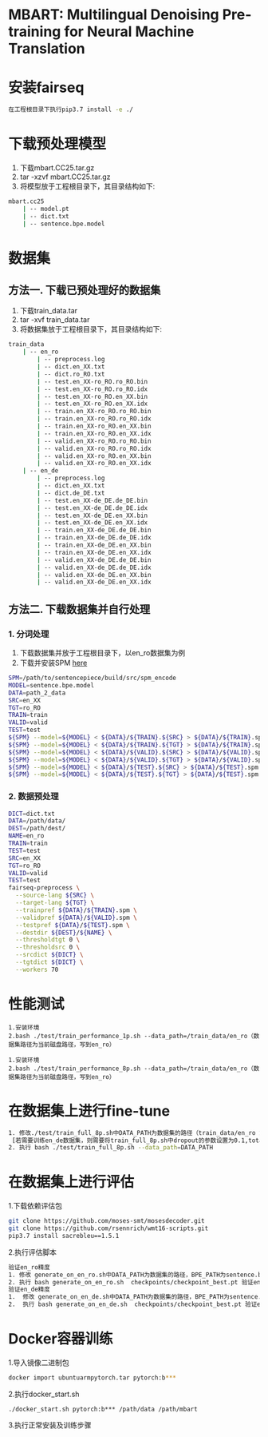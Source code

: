 # MBART: Multilingual Denoising Pre-training for Neural Machine Translation

# 安装fairseq

```bash
在工程根目录下执行pip3.7 install -e ./ 
```
# 下载预处理模型
1. 下载mbart.CC25.tar.gz
2. tar -xzvf mbart.CC25.tar.gz
3. 将模型放于工程根目录下，其目录结构如下:
```bash
mbart.cc25
    | -- model.pt
    | -- dict.txt
    | -- sentence.bpe.model
```

# 数据集
## 方法一. 下载已预处理好的数据集
1. 下载train_data.tar
2. tar -xvf train_data.tar
3. 将数据集放于工程根目录下，其目录结构如下:
```bash
train_data
    | -- en_ro
        | -- preprocess.log
        | -- dict.en_XX.txt
        | -- dict.ro_RO.txt
        | -- test.en_XX-ro_RO.ro_RO.bin
        | -- test.en_XX-ro_RO.ro_RO.idx
        | -- test.en_XX-ro_RO.en_XX.bin
        | -- test.en_XX-ro_RO.en_XX.idx
        | -- train.en_XX-ro_RO.ro_RO.bin
        | -- train.en_XX-ro_RO.ro_RO.idx
        | -- train.en_XX-ro_RO.en_XX.bin
        | -- train.en_XX-ro_RO.en_XX.idx
        | -- valid.en_XX-ro_RO.ro_RO.bin
        | -- valid.en_XX-ro_RO.ro_RO.idx
        | -- valid.en_XX-ro_RO.en_XX.bin
        | -- valid.en_XX-ro_RO.en_XX.idx
    | -- en_de
        | -- preprocess.log
        | -- dict.en_XX.txt
        | -- dict.de_DE.txt
        | -- test.en_XX-de_DE.de_DE.bin
        | -- test.en_XX-de_DE.de_DE.idx
        | -- test.en_XX-de_DE.en_XX.bin
        | -- test.en_XX-de_DE.en_XX.idx
        | -- train.en_XX-de_DE.de_DE.bin
        | -- train.en_XX-de_DE.de_DE.idx
        | -- train.en_XX-de_DE.en_XX.bin
        | -- train.en_XX-de_DE.en_XX.idx
        | -- valid.en_XX-de_DE.de_DE.bin
        | -- valid.en_XX-de_DE.de_DE.idx
        | -- valid.en_XX-de_DE.en_XX.bin
        | -- valid.en_XX-de_DE.en_XX.idx

```

## 方法二. 下载数据集并自行处理
### 1. 分词处理
1. 下载数据集并放于工程根目录下，以en_ro数据集为例
2. 下载并安装SPM [here](https://github.com/google/sentencepiece)
```bash
SPM=/path/to/sentencepiece/build/src/spm_encode
MODEL=sentence.bpe.model
DATA=path_2_data
SRC=en_XX
TGT=ro_RO
TRAIN=train
VALID=valid
TEST=test
${SPM} --model=${MODEL} < ${DATA}/${TRAIN}.${SRC} > ${DATA}/${TRAIN}.spm.${SRC} &
${SPM} --model=${MODEL} < ${DATA}/${TRAIN}.${TGT} > ${DATA}/${TRAIN}.spm.${TGT} &
${SPM} --model=${MODEL} < ${DATA}/${VALID}.${SRC} > ${DATA}/${VALID}.spm.${SRC} &
${SPM} --model=${MODEL} < ${DATA}/${VALID}.${TGT} > ${DATA}/${VALID}.spm.${TGT} &
${SPM} --model=${MODEL} < ${DATA}/${TEST}.${SRC} > ${DATA}/${TEST}.spm.${SRC} &
${SPM} --model=${MODEL} < ${DATA}/${TEST}.${TGT} > ${DATA}/${TEST}.spm.${TGT} &
```


### 2. 数据预处理

```bash
DICT=dict.txt
DATA=/path/data/
DEST=/path/dest/
NAME=en_ro
TRAIN=train
TEST=test
SRC=en_XX
TGT=ro_RO
VALID=valid
TEST=test
fairseq-preprocess \
  --source-lang ${SRC} \
  --target-lang ${TGT} \
  --trainpref ${DATA}/${TRAIN}.spm \
  --validpref ${DATA}/${VALID}.spm \
  --testpref ${DATA}/${TEST}.spm \
  --destdir ${DEST}/${NAME} \
  --thresholdtgt 0 \
  --thresholdsrc 0 \
  --srcdict ${DICT} \
  --tgtdict ${DICT} \
  --workers 70

```
# 性能测试
```单卡训练流程：
1.安装环境
2.bash ./test/train_performance_1p.sh --data_path=/train_data/en_ro（数据集路径为当前磁盘路径，写到en_ro）
```
```多卡训练流程：
1.安装环境
2.bash ./test/train_performance_8p.sh --data_path=/train_data/en_ro（数据集路径为当前磁盘路径，写到en_ro）
```
# 在数据集上进行fine-tune
```bash
1. 修改./test/train_full_8p.sh中DATA_PATH为数据集的路径（train_data/en_ro 或train_data/en_de）,PRETRAIN为model.pt的路径，BPE_PATH为sentence.bpe.model路径；
 [若需要训练en_de数据集，则需要将train_full_8p.sh中dropout的参数设置为0.1,total-num-update与max-update设置为300000，target-lang设置为de_DE]
2. 执行 bash ./test/train_full_8p.sh --data_path=DATA_PATH
```
# 在数据集上进行评估

1.下载依赖评估包

```bash  
git clone https://github.com/moses-smt/mosesdecoder.git
git clone https://github.com/rsennrich/wmt16-scripts.git
pip3.7 install sacrebleu==1.5.1
```

2.执行评估脚本

```bash
验证en_ro精度
1. 修改 generate_on_en_ro.sh中DATA_PATH为数据集的路径，BPE_PATH为sentence.bpe.model的路径，SCRIPTS为mosesdecoder/scripts的路径，WMT16_SCRIPTS为wmt16-scripts的路径
2. 执行 bash generate_on_en_ro.sh  checkpoints/checkpoint_best.pt 验证en_ro的训练精度
验证en_de精度
1.  修改 generate_on_en_de.sh中DATA_PATH为数据集的路径，BPE_PATH为sentence.bpe.model的路径，DETOKENIZER为mosesdecoder/scripts/tokenizer/detokenizer.perl的路径
2.  执行 bash generate_on_en_de.sh  checkpoints/checkpoint_best.pt 验证en_de的训练精度
```

# Docker容器训练

1.导入镜像二进制包

```bash
docker import ubuntuarmpytorch.tar pytorch:b***
```

2.执行docker_start.sh

```
./docker_start.sh pytorch:b*** /path/data /path/mbart
```

3.执行正常安装及训练步骤
